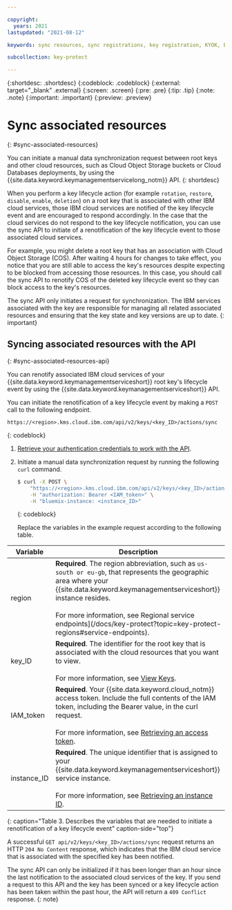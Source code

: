 ```yaml
---

copyright:
  years: 2021
lastupdated: "2021-08-12"

keywords: sync resources, sync registrations, key registration, KYOK, BYOK

subcollection: key-protect

---
```


{:shortdesc: .shortdesc}
{:codeblock: .codeblock}
{:external: target="_blank" .external}
{:screen: .screen}
{:pre: .pre}
{:tip: .tip}
{:note: .note}
{:important: .important}
{:preview: .preview}

# Sync associated resources
{: #sync-associated-resources}

You can initiate a manual data synchronization request between root keys
and other cloud resources, such as Cloud Object Storage buckets or Cloud
Databases deployments, by using the
{{site.data.keyword.keymanagementservicelong_notm}} API.
{: shortdesc}


When you perform a key lifecycle action (for example `rotation`, `restore`,
`disable`, `enable`, `deletion`) on a root key that is associated with other
IBM cloud services, those IBM cloud services are notified of the key
lifecycle event and are encouraged to respond accordingly. In the case that
the cloud services do not respond to the key lifecycle notification, you can
use the sync API to initiate of a renotification of the key lifecycle event
to those associated cloud services.

For example, you might delete a root key that has an association with Cloud
Object Storage (COS). After waiting 4 hours for changes to take
effect, you notice that you are still able to access the key's resources
despite expecting to be blocked from accessing those resources. In this case,
you should call the sync API to renotify COS of the deleted key lifecycle
event so they can block access to the key's resources.

The sync API only initiates a request for synchronization. The IBM services
associated with the key are responsible for managing all related associated
resources and ensuring that the key state and key versions are up to date.
{: important}

## Syncing associated resources with the API
{: #sync-associated-resources-api}

You can renotify associated IBM cloud services of your
{{site.data.keyword.keymanagementserviceshort}} root key's lifecycle event by
using the {{site.data.keyword.keymanagementserviceshort}} API.

You can initiate the renotification of a key lifecycle event by making a
`POST` call to the following endpoint.

```plaintext
https://<region>.kms.cloud.ibm.com/api/v2/keys/<key_ID>/actions/sync
```
{: codeblock}

1. [Retrieve your authentication credentials to work with the API](/docs/key-protect?topic=key-protect-set-up-api).

2. Initiate a manual data synchronization request by running the
   following `curl` command.

    ```sh
    $ curl -X POST \
        "https://<region>.kms.cloud.ibm.com/api/v2/keys/<key_ID>/actions/sync" \
        -H "authorization: Bearer <IAM_token>" \
        -H "bluemix-instance: <instance_ID>"
    ```
    {: codeblock}

    Replace the variables in the example request according to the following
    table.

|Variable|Description|
|--- |--- |
|region|**Required**. The region abbreviation, such as `us-south or eu-gb`, that represents the geographic area where your {{site.data.keyword.keymanagementserviceshort}} instance resides.<br><br>For more information, see Regional service endpoints](/docs/key-protect?topic=key-protect-regions#service-endpoints).|
|key_ID|**Required**. The identifier for the root key that is associated with the cloud resources that you want to view.<br><br>For more information, see [View Keys](/docs/key-protect?topic=key-protect-view-keys).|
|IAM_token|**Required**. Your {{site.data.keyword.cloud_notm}} access token. Include the full contents of the IAM token, including the Bearer value, in the curl request.<br><br>For more information, see [Retrieving an access token](/docs/key-protect?topic=key-protect-retrieve-access-token).|
|instance_ID|**Required**. The unique identifier that is assigned to your {{site.data.keyword.keymanagementserviceshort}} service instance.<br><br>For more information, see [Retrieving an instance ID](/docs/key-protect?topic=key-protect-retrieve-instance-ID).|
{: caption="Table 3. Describes the variables that are needed to initiate a renotification of a key lifecycle event" caption-side="top"}


A successful `GET api/v2/keys/<key_ID>/actions/sync` request returns an HTTP `204 No Content`
response, which indicates that the IBM cloud service that is associated with the specified key
has been notified.

The sync API can only be initialized if it has been longer than an hour since the last
notification to the associated cloud services of the key. If you send a request to this API and
the key has been synced or a key lifecycle action has been taken within the past hour,
the API will return a `409 Conflict` response.
{: note}
